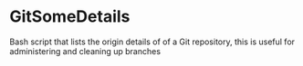 # GitSomeDetails
Bash script that lists the origin details of of a Git repository, this is useful for administering and cleaning up branches
